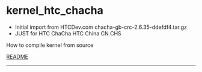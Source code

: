 kernel_htc_chacha
=================

  - Initial import from HTCDev.com chacha-gb-crc-2.6.35-ddefdf4.tar.gz
  - JUST for HTC ChaCha      HTC China 	 CN CHS



How to compile kernel from source

[README](https://github.com/Luzifer1984/kernel_htc_chacha/blob/cm-10.1/README)
***




